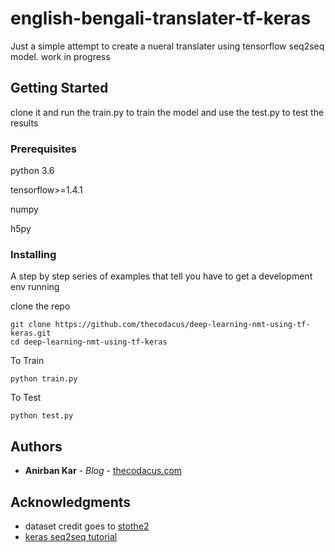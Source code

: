 # english-bengali-translater-tf-keras

Just a simple attempt to create a nueral translater using tensorflow seq2seq model. work in progress

## Getting Started

clone it and run the train.py to train the model and use the test.py to test the results 

### Prerequisites

python 3.6

tensorflow>=1.4.1

numpy

h5py

### Installing

A step by step series of examples that tell you have to get a development env running

clone the repo

```
git clone https://github.com/thecodacus/deep-learning-nmt-using-tf-keras.git
cd deep-learning-nmt-using-tf-keras
```

To Train 

```
python train.py
```
To Test 

```
python test.py
```
## Authors

* **Anirban Kar** - *Blog* - [thecodacus.com](https://thecodacus.com)


## Acknowledgments

* dataset credit goes to [stothe2](https://github.com/stothe2/468-final/tree/master/en-jp/data)
* [keras seq2seq tutorial](https://blog.keras.io/a-ten-minute-introduction-to-sequence-to-sequence-learning-in-keras.html)
